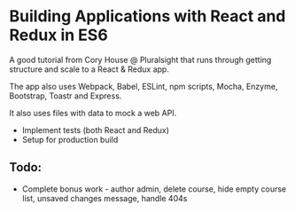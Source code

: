 # Building Applications with React and Redux in ES6

A good tutorial from Cory House @ Pluralsight that runs through getting structure and scale to a React & Redux app.

The app also uses Webpack, Babel, ESLint, npm scripts, Mocha, Enzyme, Bootstrap, Toastr and Express.

It also uses files with data to mock a web API.

- Implement tests (both React and Redux)
- Setup for production build

## Todo:
- Complete bonus work - author admin, delete course, hide empty course list, unsaved changes message, handle 404s

